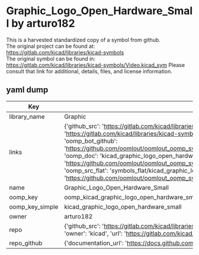 # Graphic_Logo_Open_Hardware_Small by arturo182  
This is a harvested standardized copy of a symbol from github.  
The original project can be found at:  
https://gitlab.com/kicad/libraries/kicad-symbols  
The original symbol can be found in:
https://gitlab.com/kicad/libraries/kicad-symbols/Video.kicad_sym
Please consult that link for additional, details, files, and license information.  
## yaml dump  
| Key | Value |  
| --- | --- |  
| library_name | Graphic |  
| links | {'github_src': 'https://gitlab.com/kicad/libraries/kicad-symbols/Video.kicad_sym', 'github_src_repo': 'https://gitlab.com/kicad/libraries/kicad-symbols', 'oomp_bot': 'kicad_graphic_logo_open_hardware_small/working', 'oomp_bot_github': 'https://github.com/oomlout/oomlout_oomp_symbol_bot/tree/main/kicad_graphic_logo_open_hardware_small/working', 'oomp_doc': 'kicad_graphic_logo_open_hardware_small/working', 'oomp_doc_github': 'https://github.com/oomlout/oomlout_oomp_symbol_doc/tree/main/kicad_graphic_logo_open_hardware_small/working', 'oomp_src_flat': 'symbols_flat/kicad_graphic_logo_open_hardware_small/working', 'oomp_src_flat_github': 'https://github.com/oomlout/oomlout_oomp_symbol_src/tree/main/kicad_graphic_logo_open_hardware_small/working'} |  
| name | Graphic_Logo_Open_Hardware_Small |  
| oomp_key | oomp_kicad_graphic_logo_open_hardware_small |  
| oomp_key_simple | kicad_graphic_logo_open_hardware_small |  
| owner | arturo182 |  
| repo | {'github_src': 'https://gitlab.com/kicad/libraries/kicad-symbols/Video.kicad_sym', 'name': 'libraries/kicad-symbols', 'owner': 'kicad', 'url': 'https://gitlab.com/kicad/libraries/kicad-symbols'} |  
| repo_github | {'documentation_url': 'https://docs.github.com/rest/repos/repos#get-a-repository', 'message': 'Not Found'} |  

